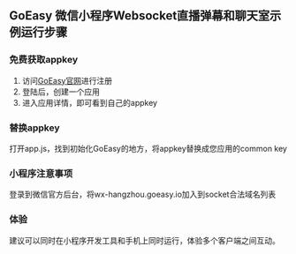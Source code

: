 
## GoEasy 微信小程序Websocket直播弹幕和聊天室示例运行步骤

### 免费获取appkey
1. 访问[GoEasy官网](https://www.goeasy.io)进行注册
2. 登陆后，创建一个应用
3. 进入应用详情，即可看到自己的appkey

### 替换appkey
打开app.js，找到初始化GoEasy的地方，将appkey替换成您应用的common key


### 小程序注意事项
登录到微信官方后台，将wx-hangzhou.goeasy.io加入到socket合法域名列表

### 体验
建议可以同时在小程序开发工具和手机上同时运行，体验多个客户端之间互动。
